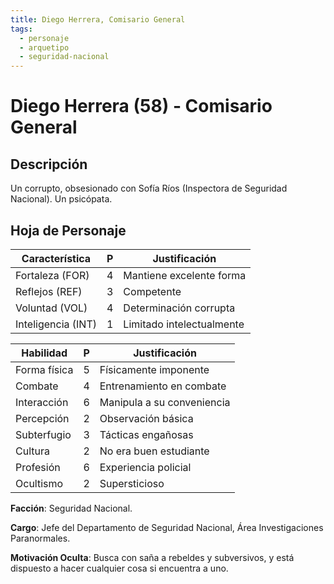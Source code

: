 ```yaml
---
title: Diego Herrera, Comisario General
tags:
  - personaje
  - arquetipo
  - seguridad-nacional
---
```


# Diego Herrera (58) - Comisario General

## Descripción

Un corrupto, obsesionado con Sofía Ríos (Inspectora de Seguridad Nacional). Un psicópata.

## Hoja de Personaje

| **Característica** | **P** | **Justificación** |
| --- | --- | --- |
| Fortaleza (FOR) | 4 | Mantiene excelente forma |
| Reflejos (REF) | 3 | Competente |
| Voluntad (VOL) | 4 | Determinación corrupta |
| Inteligencia (INT) | 1 | Limitado intelectualmente |

| **Habilidad** | **P** | **Justificación** |
| --- | --- | --- |
| Forma física | 5 | Físicamente imponente |
| Combate | 4 | Entrenamiento en combate |
| Interacción | 6 | Manipula a su conveniencia |
| Percepción | 2 | Observación básica |
| Subterfugio | 3 | Tácticas engañosas |
| Cultura | 2 | No era buen estudiante |
| Profesión | 6 | Experiencia policial |
| Ocultismo | 2 | Supersticioso |

**Facción**: Seguridad Nacional.

**Cargo**: Jefe del Departamento de Seguridad Nacional, Área Investigaciones Paranormales.

**Motivación Oculta**: Busca con saña a rebeldes y subversivos, y está dispuesto a hacer cualquier cosa si encuentra a uno. 